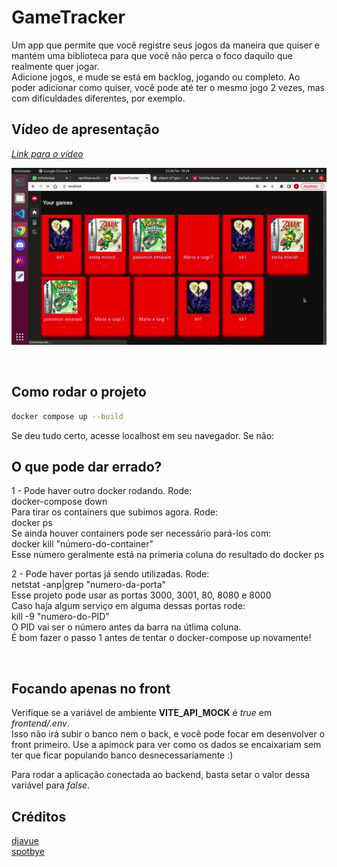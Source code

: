 # GameTracker

Um app que permite que você registre seus jogos da maneira que quiser e mantém uma biblioteca para que você não perca o foco daquilo que realmente quer jogar.  
Adicione jogos, e mude se está em backlog, jogando ou completo.
Ao poder adicionar como quiser, você pode até ter o mesmo jogo 2 vezes, mas com dificuldades diferentes, por exemplo.

## **Vídeo de apresentação**
[*Link para o vídeo*](https://www.loom.com/share/e00696fb397f4deb8d03809d14fe808c)  

![Live demo](./readme_assets/demo.gif)  

<br>

## **Como rodar o projeto**

```bash
docker compose up --build
```

Se deu tudo certo, acesse localhost em seu navegador. Se não:  

## O que pode dar errado?

1 - Pode haver outro docker rodando. Rode:  
docker-compose down  
Para tirar os containers que subimos agora. Rode:  
docker ps  
Se ainda houver containers pode ser necessário pará-los com:  
docker kill "número-do-container"  
Esse número geralmente está na primeria coluna do resultado do docker ps  

2 - Pode haver portas já sendo utilizadas. Rode:  
netstat -anp|grep "numero-da-porta"  
Esse projeto pode usar as portas 3000, 3001, 80, 8080 e 8000  
Caso haja algum serviço em alguma dessas portas rode:  
kill -9 "numero-do-PID"  
O PID vai ser o número antes da barra na útlima coluna.  
É bom fazer o passo 1 antes de tentar o docker-compose up novamente!  

<br>

## Focando apenas no front

Verifique se a variável de ambiente **VITE_API_MOCK** é *true* em *frontend/.env*.  
Isso não irá subir o banco nem o back, e você pode focar em desenvolver o front primeiro. Use a apimock para ver como os dados se encaixariam sem ter que ficar populando banco desnecessariamente :)  

Para rodar a aplicação conectada ao backend, basta setar o valor dessa variável para *false*.

## Créditos

[djavue](https://github.com/huogerac/djavue)  
[spotbye](https://github.com/vitoiuo/spotbye-audio-player/blob/main/frontend/src/components/GameList.vue)
